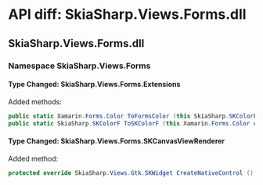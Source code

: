 # API diff: SkiaSharp.Views.Forms.dll

## SkiaSharp.Views.Forms.dll

### Namespace SkiaSharp.Views.Forms

#### Type Changed: SkiaSharp.Views.Forms.Extensions

Added methods:

```csharp
public static Xamarin.Forms.Color ToFormsColor (this SkiaSharp.SKColorF color);
public static SkiaSharp.SKColorF ToSKColorF (this Xamarin.Forms.Color color);
```


#### Type Changed: SkiaSharp.Views.Forms.SKCanvasViewRenderer

Added method:

```csharp
protected override SkiaSharp.Views.Gtk.SKWidget CreateNativeControl ();
```



